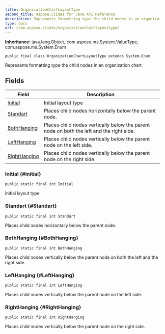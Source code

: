 ```yaml
---
title: OrganizationChartLayoutType
second_title: Aspose.Slides for Java API Reference
description: Represents formatting type the child nodes in an organization chart
type: docs
url: /com.aspose.slides/organizationchartlayouttype/
---
```

**Inheritance:**
java.lang.Object, com.aspose.ms.System.ValueType, com.aspose.ms.System.Enum
```
public final class OrganizationChartLayoutType extends System.Enum
```

Represents formatting type the child nodes in an organization chart
## Fields

| Field | Description |
| --- | --- |
| [Initial](#Initial) | Initial layout type |
| [Standart](#Standart) | Places child nodes horizontally below the parent node. |
| [BothHanging](#BothHanging) | Places child nodes vertically below the parent node on both the left and the right side. |
| [LeftHanging](#LeftHanging) | Places child nodes vertically below the parent node on the left side. |
| [RightHanging](#RightHanging) | Places child nodes vertically below the parent node on the right side. |
### Initial {#Initial}
```
public static final int Initial
```


Initial layout type

### Standart {#Standart}
```
public static final int Standart
```


Places child nodes horizontally below the parent node.

### BothHanging {#BothHanging}
```
public static final int BothHanging
```


Places child nodes vertically below the parent node on both the left and the right side.

### LeftHanging {#LeftHanging}
```
public static final int LeftHanging
```


Places child nodes vertically below the parent node on the left side.

### RightHanging {#RightHanging}
```
public static final int RightHanging
```


Places child nodes vertically below the parent node on the right side.

